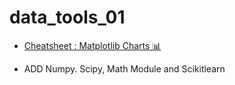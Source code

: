 # data_tools_01

- [Cheatsheet : Matplotlib Charts 📊](https://www.kaggle.com/code/themlphdstudent/cheatsheet-matplotlib-charts)

- ADD Numpy. Scipy, Math Module and Scikitlearn
